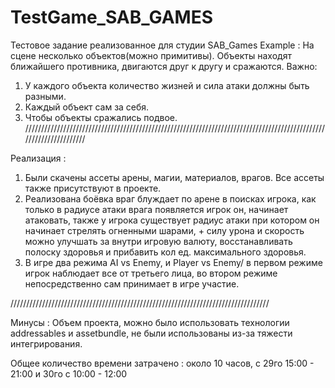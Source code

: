 # TestGame_SAB_GAMES
 Тестовое задание реализованное для студии SAB_Games
 Example : 
На сцене несколько объектов(можно примитивы). Объекты находят ближайшего противника, двигаются друг к другу и сражаются. 
Важно:
   1. У каждого объекта количество жизней и сила атаки должны быть разными.
   2. Каждый объект сам за себя. 
   3. Чтобы объекты сражались подвое. 
   //////////////////////////////////////////////////////////////////////////////////////////////////////////////////
   
   Реализация : 
   1) Были скачены ассеты арены, магии, материалов, врагов. Все ассеты также присутствуют в проекте.
   2) Реализована боёвка враг блуждает по арене в поисках игрока, как только в радиусе атаки врага появляется игрок он, начинает атаковать, также у игрока существует радиус атаки при котором он начинает стрелять огненными шарами, + силу урона и скорость можно улучшать за внутри игровую валюту, восстанавливать полоску здоровья и прибавить кол ед. максимального здоровья. 
   3) В игре два режима AI vs Enemy, и Player vs Enemy/ в первом режиме игрок наблюдает все от третьего лица, во втором режиме непосредственно сам принимает в игре участие.
   
   //////////////////////////////////////////////////////////////////////////////////
   
   Минусы : Объем проекта, можно было использовать технологии addressables и assetbundle, не были использованы из-за тяжести интегрирования.  
   
   Общее количество времени затрачено : около 10 часов, с 29го 15:00 - 21:00 и 30го с 10:00 - 12:00
   
   
